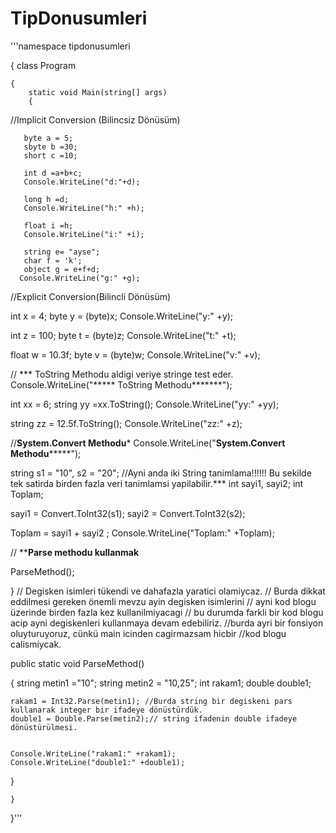 # TipDonusumleri

'''namespace tipdonusumleri


{
class Program


    {
        static void Main(string[] args)
        {
        
//Implicit Conversion (Bilincsiz Dönüsüm)


       byte a = 5;
       sbyte b =30;
       short c =10;

       int d =a+b+c;
       Console.WriteLine("d:"+d);

       long h =d;
       Console.WriteLine("h:" +h);

       float i =h;
       Console.WriteLine("i:" +i);

       string e= "ayse";
       char f = 'k';
       object g = e+f+d;
      Console.WriteLine("g:" +g);

//Explicit Conversion(Bilincli Dönüsüm)

int x = 4;
byte y = (byte)x;
 Console.WriteLine("y:" +y);

 int z = 100;
 byte t = (byte)z;
 Console.WriteLine("t:" +t);

 float w = 10.3f;
 byte v = (byte)w;
  Console.WriteLine("v:" +v);

// *** ToString Methodu aldigi veriye stringe test eder.
 Console.WriteLine("***** ToString Methodu*******");

 int xx = 6;
 string yy =xx.ToString();
  Console.WriteLine("yy:" +yy);

string zz = 12.5f.ToString();
 Console.WriteLine("zz:" +z);


 //****System.Convert Methodu*****
 Console.WriteLine("******System.Convert Methodu***********");

 string s1 = "10", s2 = "20"; //Ayni anda iki String  tanimlama!!!!!! Bu sekilde tek satirda birden fazla veri tanimlamsi yapilabilir.***
 int sayi1, sayi2;
 int Toplam;

 sayi1 = Convert.ToInt32(s1);
 sayi2 = Convert.ToInt32(s2);

 Toplam = sayi1 + sayi2 ;
 Console.WriteLine("Toplam:" +Toplam);

// ********Parse methodu kullanmak******
  
  ParseMethod();

  } 
  // Degisken isimleri tükendi ve dahafazla yaratici olamiycaz.
  // Burda dikkat eddilmesi gereken önemli mevzu ayin degisken isimlerini
  // ayni kod blogu üzerinde birden fazla kez kullanilmiyacagi
  // bu durumda farkli bir kod blogu acip ayni degiskenleri kullanmaya devam edebiliriz.
  //burda ayri bir fonsiyon oluyturuyoruz, cünkü main icinden cagirmazsam hicbir 
  //kod blogu calismiycak.

  public static void ParseMethod()
  
  {
    string metin1 ="10";
    string metin2 = "10,25";
    int rakam1;
    double double1;
    
    rakam1 = Int32.Parse(metin1); //Burda string bir degiskeni pars kullanarak integer bir ifadeye dönüstürdük.
    double1 = Double.Parse(metin2);// string ifadenin double ifadeye dönüstürülmesi.


    Console.WriteLine("rakam1:" +rakam1);
    Console.WriteLine("double1:" +double1);


  }





    }



}'''
